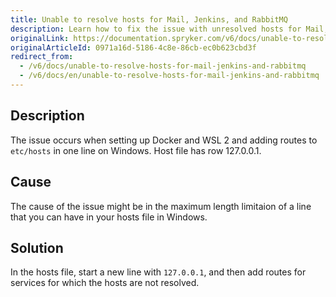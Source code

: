 ```yaml
---
title: Unable to resolve hosts for Mail, Jenkins, and RabbitMQ
description: Learn how to fix the issue with unresolved hosts for Mail, Jenkins, and RabbitMQ on Windows
originalLink: https://documentation.spryker.com/v6/docs/unable-to-resolve-hosts-for-mail-jenkins-and-rabbitmq
originalArticleId: 0971a16d-5186-4c8e-86cb-ec0b623cbd3f
redirect_from:
  - /v6/docs/unable-to-resolve-hosts-for-mail-jenkins-and-rabbitmq
  - /v6/docs/en/unable-to-resolve-hosts-for-mail-jenkins-and-rabbitmq
---
```


## Description

The issue occurs when setting up Docker and WSL 2 and adding routes to `etc/hosts` in one line on Windows. Host file has row 127.0.0.1.

## Cause
The cause of the issue might be in the maximum length limitaion of a line that you can have in your hosts file in Windows.

## Solution
In the hosts file, start a new line with `127.0.0.1`, and then add routes for services for which the hosts are not resolved.

